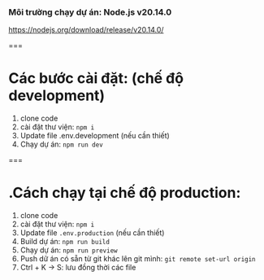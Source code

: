 ### Môi trường chạy dự án: Node.js v20.14.0

https://nodejs.org/download/release/v20.14.0/

===

# Các bước cài đặt: (chế độ development)

1. clone code
2. cài đặt thư viện: `npm i`
3. Update file .env.development (nếu cần thiết)
4. Chạy dự án: `npm run dev`

===

# .Cách chạy tại chế độ production:

1. clone code
2. cài đặt thư viện: `npm i`
3. Update file `.env.production` (nếu cần thiết)
4. Build dự án: `npm run build`
5. Chạy dự án: `npm run preview`
6. Push dữ án có sẵn từ git khác lên git mình: `git remote set-url origin`
7. Ctrl + K -> S: lưu đồng thời các file
